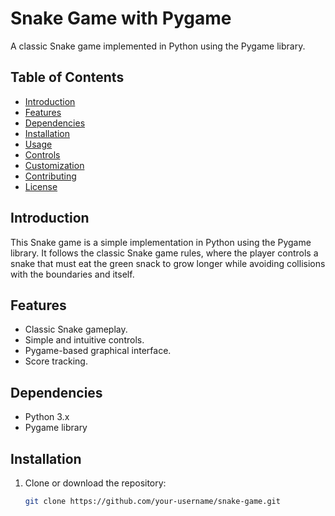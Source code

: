 # Snake Game with Pygame

A classic Snake game implemented in Python using the Pygame library.

## Table of Contents

- [Introduction](#introduction)
- [Features](#features)
- [Dependencies](#dependencies)
- [Installation](#installation)
- [Usage](#usage)
- [Controls](#controls)
- [Customization](#customization)
- [Contributing](#contributing)
- [License](#license)

## Introduction

This Snake game is a simple implementation in Python using the Pygame library. It follows the classic Snake game rules, where the player controls a snake that must eat the green snack to grow longer while avoiding collisions with the boundaries and itself.

## Features

- Classic Snake gameplay.
- Simple and intuitive controls.
- Pygame-based graphical interface.
- Score tracking.

## Dependencies

- Python 3.x
- Pygame library

## Installation

1. Clone or download the repository:

   ```bash
   git clone https://github.com/your-username/snake-game.git
